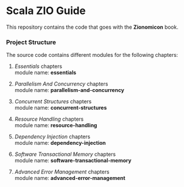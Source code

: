 Scala ZIO Guide
===============================

This repository contains the code that goes with the **Zionomicon** book.

### Project Structure

The source code contains different modules for the following chapters:

1. _Essentials_ chapters  
   module name: **essentials**

2. _Parallelism And Concurrency_ chapters  
   module name: **parallelism-and-concurrency**

3. _Concurrent Structures_ chapters  
   module name: **concurrent-structures**

4. _Resource Handling_ chapters  
   module name: **resource-handling**

5. _Dependency Injection_ chapters  
   module name: **dependency-injection**

6. _Software Transactional Memory_ chapters  
   module name: **software-transactional-memory**

7. _Advanced Error Management_ chapters  
   module name: **advanced-error-management**
